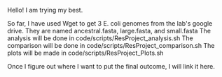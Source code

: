 Hello! I am trying my best.

So far, I have used Wget to get 3 E. coli genomes from the lab's google drive.
They are named ancestral.fasta, large.fasta, and small.fasta
The analysis will be done in code/scripts/ResProject_analysis.sh
The comparison will be done in code/scripts/ResProject_comparison.sh
The plots will be made in code/scripts/ResProject_Plots.sh

Once I figure out where I want to put the final outcome, I will link it here.


